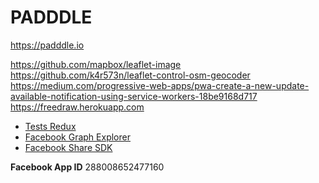 # PADDDLE

https://padddle.io

https://github.com/mapbox/leaflet-image
https://github.com/k4r573n/leaflet-control-osm-geocoder
https://medium.com/progressive-web-apps/pwa-create-a-new-update-available-notification-using-service-workers-18be9168d717
https://freedraw.herokuapp.com

- [Tests Redux](https://redux.js.org/recipes/writing-tests)
- [Facebook Graph Explorer](https://developers.facebook.com/tools/explorer)
- [Facebook Share SDK](https://github.com/seeden/react-facebook/blob/master/src/Facebook.js)

**Facebook App ID**
288008652477160
